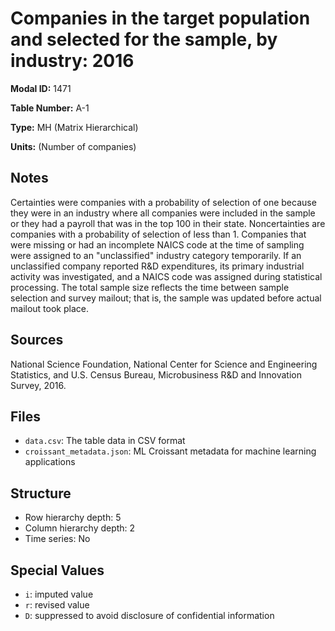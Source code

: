 # Companies in the target population and selected for the sample, by industry: 2016

**Modal ID:** 1471

**Table Number:** A-1

**Type:** MH (Matrix Hierarchical)

**Units:** (Number of companies)

## Notes

Certainties were companies with a probability of selection of one because they were in an industry where all companies were included in the sample or they had a payroll that was in the top 100 in their state. Noncertainties are companies with a probability of selection of less than 1. Companies that were missing or had an incomplete NAICS code at the time of sampling were assigned to an "unclassified" industry category temporarily. If an unclassified company reported R&D expenditures, its primary industrial activity was investigated, and a NAICS code was assigned during statistical processing. The total sample size reflects the time between sample selection and survey mailout; that is, the sample was updated before actual mailout took place.

## Sources

National Science Foundation, National Center for Science and Engineering Statistics, and U.S. Census Bureau, Microbusiness R&D and Innovation Survey, 2016.

## Files

- `data.csv`: The table data in CSV format
- `croissant_metadata.json`: ML Croissant metadata for machine learning applications

## Structure

- Row hierarchy depth: 5
- Column hierarchy depth: 2
- Time series: No

## Special Values

- `i`: imputed value
- `r`: revised value
- `D`: suppressed to avoid disclosure of confidential information
